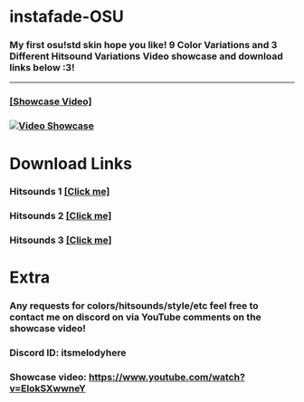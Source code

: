 # instafade-OSU
### My first osu!std skin hope you like! 9 Color Variations and 3 Different Hitsound Variations Video showcase and download links below :3!

---

### [[Showcase Video]](https://www.youtube.com/watch?v=ElokSXwwneY)
### [![Video Showcase](https://i.imgur.com/qE43zZ8.png)](https://www.youtube.com/watch?v=ElokSXwwneY)

# Download Links

### Hitsounds 1 [[Click me]](https://drive.google.com/drive/folders/1GW4dgrBpFikhiPZJAu66K1ZQlHN60u3s?usp=drive_link)
### Hitsounds 2 [[Click me]](https://drive.google.com/drive/folders/1FUooSJT7jwAY8eXD66uYAp0edgQ_cOjd?usp=drive_link)
### Hitsounds 3 [[Click me]](https://drive.google.com/drive/folders/1VwHWT1AvAzuQFbu0-u3z17RE7lBxwmjV?usp=drive_link)

# Extra
### Any requests for colors/hitsounds/style/etc feel free to contact me on discord on via YouTube comments on the showcase video!

### Discord ID: itsmelodyhere
### Showcase video: https://www.youtube.com/watch?v=ElokSXwwneY
